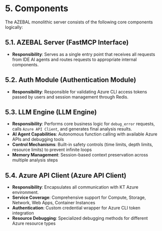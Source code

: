 # 5. Components

The AZEBAL monolithic server consists of the following core components logically:

## 5.1. AZEBAL Server (FastMCP Interface)

* **Responsibility**: Serves as a single entry point that receives all requests from IDE AI agents and routes requests to appropriate internal components.

## 5.2. Auth Module (Authentication Module)

* **Responsibility**: Responsible for validating Azure CLI access tokens passed by users and session management through Redis.

## 5.3. LLM Engine (LLM Engine)

* **Responsibility**: Performs core business logic for `debug_error` requests, calls `Azure API Client`, and generates final analysis results.
* **AI Agent Capabilities**: Autonomous function calling with available Azure APIs and debugging tools
* **Control Mechanisms**: Built-in safety controls (time limits, depth limits, resource limits) to prevent infinite loops
* **Memory Management**: Session-based context preservation across multiple analysis steps

## 5.4. Azure API Client (Azure API Client)

* **Responsibility**: Encapsulates all communication with KT Azure environment.
* **Service Coverage**: Comprehensive support for Compute, Storage, Network, Web Apps, Container Instances
* **Authentication**: Custom credential wrapper for Azure CLI token integration
* **Resource Debugging**: Specialized debugging methods for different Azure resource types
